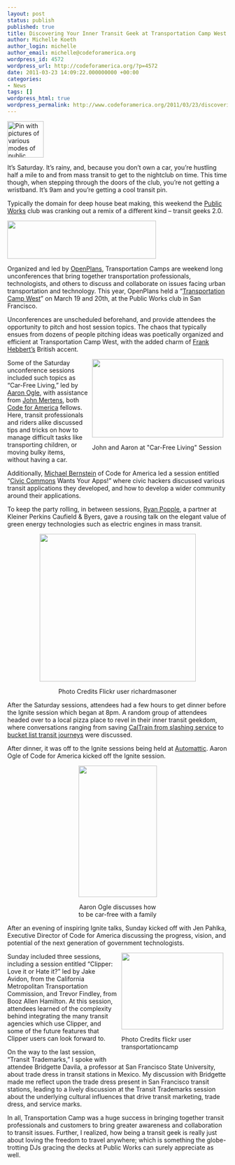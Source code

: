 ```yaml
---
layout: post
status: publish
published: true
title: Discovering Your Inner Transit Geek at Transportation Camp West
author: Michelle Koeth
author_login: michelle
author_email: michelle@codeforamerica.org
wordpress_id: 4572
wordpress_url: http://codeforamerica.org/?p=4572
date: 2011-03-23 14:09:22.000000000 +00:00
categories:
- News
tags: []
wordpress_html: true
wordpress_permalink: http://www.codeforamerica.org/2011/03/23/discovering-your-inner-transit-geek-at-transportation-camp-west/
---
```


<p><a href="http://codeforamerica.org/wp-content/uploads/2011/03/transitpin.jpg"><img alt="Pin with pictures of various modes of public transit" class="size-medium wp-image-4573 alignright " src="http://codeforamerica.org/wp-content/uploads/2011/03/transitpin-297x300.jpg" title="Transit Pin" width="83"/></a></p>
<p>It’s Saturday. It’s rainy, and, because you don’t own a car, you’re hustling half a mile to and from mass transit to get to the nightclub on time. This time though, when stepping through the doors of the club, you’re not getting a wristband. It’s 9am and you’re getting a cool transit pin.</p>
<p>Typically the domain for deep house beat making, this weekend the <a href="http://publicsf.com/">Public Works</a> club was cranking out a remix of a different kind – transit geeks 2.0.</p>
<p><img alt="" class="aligncenter" height="87" src="http://transportationcamp.org/wp-content/uploads/2011/02/general-logo-website.png" title="TransportationCamp" width="340"/></p>
<p>Organized and led by <a href="http://www.openplans.org">OpenPlans</a>, Transportation Camps are weekend long unconferences that bring together transportation  professionals,  technologists, and others to discuss and collaborate on issues facing urban  transportation and technology. This year, OpenPlans held a “<a href="http://transportationcamp.org/west/">Transportation Camp West</a>” on March 19 and 20th, at the Public Works club in San Francisco.</p>
<p>Unconferences are unscheduled beforehand, and provide attendees the opportunity to pitch and host session topics. The chaos that typically ensues from dozens of people pitching ideas was poetically organized and efficient at Transportation Camp West, with the added charm of <a href="http://openplans.org/team/#frank-hebbert">Frank Hebbert’s</a> British accent.</p>
<div style="float: right; margin-left: 10px;"><div class="wp-caption alignnone" id="attachment_4577" style="width: 310px"><a href="http://codeforamerica.org/wp-content/uploads/2011/03/JohnAaron.jpg"><img alt="" class="size-medium wp-image-4577" height="179" src="http://codeforamerica.org/wp-content/uploads/2011/03/JohnAaron-300x179.jpg" title="JohnAaron" width="300"/></a><p class="wp-caption-text">John and Aaron at "Car-Free Living" Session</p></div></div>
<p>Some of the Saturday unconference sessions included such topics as “Car-Free Living,” led by <a href="http://codeforamerica.org/author/aaron/">Aaron Ogle</a>, with assistance from <a href="http://codeforamerica.org/author/john/">John Mertens</a>, both <a href="http://www.codeforamerica.org">Code for America</a> fellows. Here, transit professionals and riders alike discussed tips and tricks on how to manage difficult tasks like transporting children, or moving bulky items, without having a car.</p>
<p>Additionally, <a href="http://codeforamerica.org/author/michaelb/">Michael Bernstein</a> of Code for America led a session entitled “<a href="http://www.civiccommons.org">Civic Commons</a> Wants Your Apps!” where civic hackers discussed various transit applications they developed, and how to develop a wider community around their applications.</p>
<p>To keep the party rolling, in between sessions, <a href="http://www.kpcb.com/team/index.php?Ryan%20Popple">Ryan Popple</a>, a partner at Kleiner Perkins Caufield &amp; Byers, gave a rousing talk on the elegant value of green energy technologies such as electric engines in mass transit.</p>
<div align="center"><div class="wp-caption aligncenter" style="width: 367px"><img alt="" class="aligncenter" height="337" src="http://farm6.static.flickr.com/5098/5542020714_9f7e43a646.jpg" title="Ryan Popple, Partner at Kleiner Perkins Caufield &amp; Byers" width="357"/><p class="wp-caption-text">Photo Credits Flickr user richardmasoner</p></div></div>
<p>After the Saturday sessions, attendees had a few hours to get dinner before the Ignite session which began at 8pm. A random group of attendees headed over to a local pizza place to revel in their inner transit geekdom, where conversations ranging from saving <a href="http://www.greencaltrain.com/friends-of-caltrain/">CalTrain from slashing service</a> to <a href="http://www.google.ru/intl/ru/landing/transsib/en.html">bucket list transit journeys</a> were discussed.</p>
<p>After dinner, it was off to the Ignite sessions being held at <a href="http://automattic.com/">Automattic</a>. Aaron Ogle of Code for America kicked off the Ignite session.</p>
<div align="center"><div class="wp-caption alignnone" id="attachment_4578" style="width: 189px"><a href="http://codeforamerica.org/wp-content/uploads/2011/03/IMAG0059.jpg"><img alt="" class="size-medium wp-image-4578" height="300" src="http://codeforamerica.org/wp-content/uploads/2011/03/IMAG0059-179x300.jpg" title="Aaron Ogle at Ignite Session" width="179"/></a><p class="wp-caption-text">Aaron Ogle discusses how to be car-free with a family</p></div></div>
<p>After an evening of inspiring Ignite talks, Sunday kicked off with Jen Pahlka, Executive Director of Code for America discussing the progress, vision, and potential of the next generation of government technologists.</p>
<div style="margin-left: 10px; float: right;"><div class="wp-caption alignnone" style="width: 243px"><img alt="" height="175" src="http://farm6.static.flickr.com/5014/5543916001_109bc601b9.jpg" title="Jen Pahlka" width="233"/><p class="wp-caption-text">Photo Credits flickr user transportationcamp</p></div></div>
<p>Sunday included three sessions, including a session entitled “Clipper: Love it or Hate it?” led by Jake Avidon, from the California Metropolitan Transportation Commission, and Trevor Findley, from Booz Allen Hamilton. At this session, attendees learned of the complexity behind integrating the many transit agencies which use Clipper, and some of the future features that Clipper users can look forward to.</p>
<p>On the way to the last session, “Transit Trademarks,” I spoke with attendee Bridgette Davila, a professor at San Francisco State University, about trade dress in transit stations in Mexico. My discussion with Bridgette made me reflect upon the trade dress present in San Francisco transit stations, leading to a lively discussion at the Transit Trademarks session about the underlying cultural influences that drive transit marketing, trade dress, and service marks.</p>
<p>In all, Transportation Camp was a huge success in bringing together transit professionals and customers to bring greater awareness and collaboration to transit issues. Further, I realized, how being a transit geek is really just about loving the freedom to travel anywhere; which is something the globe-trotting DJs gracing the decks at Public Works can surely appreciate as well.</p>
